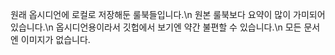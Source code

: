 원래 옵시디언에 로컬로 저장해둔 룰북들입니다.\n
원본 룰북보다 요약이 많이 가미되어 있습니다.\n
옵시디언용이라서 깃헙에서 보기엔 약간 불편할 수 있습니다.\n
모든 문서엔 이미지가 없습니다.
